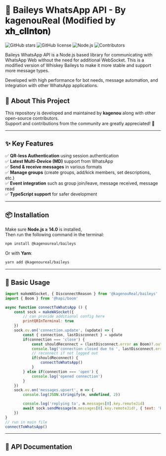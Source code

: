 # 🚀 Baileys WhatsApp API - By kagenouReal (Modified by 𝐱𝐡_𝐜𝐥𝐢𝐧𝐭𝐨𝐧)

![GitHub stars](https://img.shields.io/github/stars/kagenouReal/Baileys?style=social)
![GitHub license](https://img.shields.io/github/license/kagenouReal/Baileys)
![Node.js](https://img.shields.io/badge/node-%3E%3D14.0-green)
![Contributors](https://img.shields.io/github/contributors/kagenouReal/Baileys)

Baileys WhatsApp API is a Node.js based library for communicating with WhatsApp Web without the need for additional WebSocket. This is a modified version of Whiskey Baileys to make it more stable and support more message types.

Developed with high performance for bot needs, message automation, and integration with other WhatsApp applications.

## 📌 About This Project
This repository is developed and maintained by **kagenou** along with other open-source contributors.  
Support and contributions from the community are greatly appreciated! 💖  

---

## ✨ Key Features

✅ **QR-less Authentication** using session authentication  
✅ **Latest Multi-Device (MD)** support from WhatsApp  
✅ **Send & receive messages** in various formats  
✅ **Manage groups** (create groups, add/kick members, set descriptions, etc.)  
✅ **Event integration** such as group join/leave, message received, message read  
✅ **TypeScript support** for safer development  

---

## 📦 Installation

Make sure **Node.js ≥ 14.0** is installed,  
Then run the following command in the terminal:

```sh
npm install @kagenoureal/baileys
```

Or with **Yarn**:

```sh
yarn add @kagenoureal/baileys
```

---

## 🚀 Basic Usage

```javascript
import makeWASocket, { DisconnectReason } from '@kagenouReal/baileys'
import { Boom } from '@hapi/boom'

async function connectToWhatsApp () {
    const sock = makeWASocket({
        // can provide additional config here
        printQRInTerminal: true
    })
    sock.ev.on('connection.update', (update) => {
        const { connection, lastDisconnect } = update
        if(connection === 'close') {
            const shouldReconnect = (lastDisconnect.error as Boom)?.output?.statusCode !== DisconnectReason.loggedOut
            console.log('connection closed due to ', lastDisconnect.error, ', reconnecting ', shouldReconnect)
            // reconnect if not logged out
            if(shouldReconnect) {
                connectToWhatsApp()
            }
        } else if(connection === 'open') {
            console.log('opened connection')
        }
    })
    sock.ev.on('messages.upsert', m => {
        console.log(JSON.stringify(m, undefined, 2))

        console.log('replying to', m.messages[0].key.remoteJid)
        await sock.sendMessage(m.messages[0].key.remoteJid!, { text: 'Hello there!' })
    })
}
// run in main file
connectToWhatsApp()
```

---

## 📜 API Documentation
